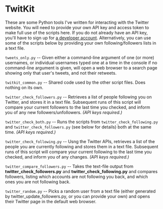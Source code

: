 # TwitKit

These are some Python tools I've written for interacting with the Twitter website. You will need to provide your own API key and access token to make full use of the scripts here. If you do not already have an API key, you'll have to sign up for [a developer account](https://developer.twitter.com/en/docs/twitter-api/getting-started/getting-access-to-the-twitter-api). Alternatively, you can use some of the scripts below by providing your own following/followers lists in a text file.

`tweets_only.py` -- Given either a command-line argument of one (or more) usernames, or individual usernames typed one at a time in the console if no command-line argument is given, will open a web browser to a search page showing only that user's tweets, and not their retweets.

`twitkit_common.py` -- Shared code used by the other script files. Does nothing on its own.

`twitter_check_followers.py` -- Retrieves a list of people following you on Twitter, and stores it in a text file. Subsequent runs of this script will compare your current followers to the last time you checked, and inform you of any new followers/unfollowers. *(API keys required.)*

`twitter_check_both.py` -- Runs the scripts from `twitter_check_following.py` and `twitter_check_followers.py` (see below for details) both at the same time. *(API keys required.)*

`twitter_check_following.py` -- Usng the Twitter APIs, retrieves a list of the people you are currently following and stores them in a text file. Subsequent runs of this script will compare your current following to the last time you checked, and inform you of any changes. *(API keys required.)*

`twitter_compare_followers.py` -- Takes the text-file output from **twitter_check_followers.py** and **twitter_check_following.py** and compares followers, listing which accounts are not following you back, and which ones you are not following back.

`twitter_random.py` -- Picks a random user from a text file (either generated by twitter_update_followers.py, or you can provide your own) and opens their Twitter page in the default web browser.
